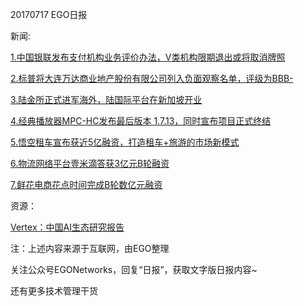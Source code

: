 20170717 EGO日报

新闻:

[1.中国银联发布支付机构业务评价办法，V类机构限期退出或将取消牌照](http://www.iyiou.com/p/50262)

[2.标普将大连万达商业地产股份有限公司列入负面观察名单，评级为BBB-](http://finance.ifeng.com/a/20170717/15534775_0.shtml)

[3.陆金所正式进军海外，陆国际平台在新加坡开业](https://news.cnblogs.com/n/573983/)

[4.经典播放器MPC-HC发布最后版本 1.7.13，同时宣布项目正式终结](https://news.cnblogs.com/n/573974/)

[5.悟空租车宣布获近5亿融资，打造租车+旅游的市场新模式](http://tech.qq.com/a/20170717/026854.htm)

[6.物流网络平台壹米滴答获3亿元B轮融资](http://36kr.com/p/5083810.html)

[7.鲜花电商花点时间完成B轮数亿元融资](https://www.chinaventure.com.cn/cmsmodel/news/detail/316824.shtml)

资源：

[Vertex：中国AI生态研究报告](http://36kr.com/p/5083935.html)

注：上述内容来源于互联网，由EGO整理

关注公众号EGONetworks，回复“日报”，获取文字版日报内容~

还有更多技术管理干货
